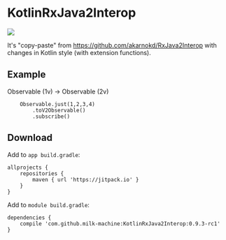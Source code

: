 # KotlinRxJava2Interop
[![](https://jitpack.io/v/milk-machine/KotlinRxJava2Interop.svg)](https://jitpack.io/#milk-machine/KotlinRxJava2Interop)

It's "copy-paste" from https://github.com/akarnokd/RxJava2Interop with changes in Kotlin style (with extension functions).

## Example
Observable (1v) -> Observable (2v)
```
	Observable.just(1,2,3,4)
		.toV2Observable()
		.subscribe()
```

## Download
Add to `app build.gradle`:
```
allprojects {
	repositories {
		maven { url 'https://jitpack.io' }
	}
}
```

Add to `module build.gradle`:
```
dependencies {
	compile 'com.github.milk-machine:KotlinRxJava2Interop:0.9.3-rc1'
}
```
